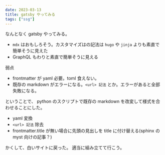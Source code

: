 ```yaml
---
date: 2023-03-13
title: gatsby やってみる
tags: ["ssg"]
---
```


なんとなく gatsby やってみる。

- `mdx` はおもしろそう。カスタマイズはの記法は `hugo` や `jinja` よりも素直で簡単そうに見えた
- GraphQL もわりと素直で簡単そうに見える

弱点

- frontmatter が yaml 必要。toml 食えない。
- 既存の markdown がエラーになる。`<url> 記法` とか。エラーがあると全部失敗になる。

ということで、 python のスクリプトで既存の markdown を改変して様式を合わせることにした。

- yaml 変換
- `<url> 記法` 除去
- frontmatter.title が無い場合に先頭の見出しを title に付け替える(sphinx の myst 向けの記事？)

かくして、白いサイトに戻った。
適当に組み立てて行こう。
